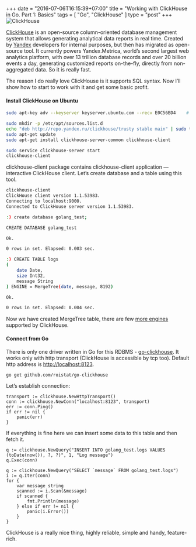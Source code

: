 +++
date = "2016-07-06T16:15:39+07:00"
title = "Working with ClickHouse in Go. Part 1: Basics"
tags = [ "Go", "ClickHouse" ]
type = "post"
+++
![ClickHouse](/clickhouse1.png)

[ClickHouse](https://clickhouse.yandex/) is an open-source column-oriented database management system that allows generating analytical data reports in real time. Created by [Yandex](http://yandex.ru/) developers for internal purposes, but then has migrated as open-source tool. It currently powers Yandex.Metrica, world’s second largest web analytics platform, with over 13 trillion database records and over 20 billion events a day, generating customized reports on-the-fly, directly from non-aggregated data. So it is really fast.


The reason I do really love ClickHouse is it supports SQL syntax. Now I’ll show how to start to work with it and get some basic profit.

#### Install ClickHouse on Ubuntu

```bash
sudo apt-key adv --keyserver keyserver.ubuntu.com --recv E0C56BD4    # optional

sudo mkdir -p /etc/apt/sources.list.d
echo "deb http://repo.yandex.ru/clickhouse/trusty stable main" | sudo tee /etc/apt/sources.list.d/clickhouse.list
sudo apt-get update
sudo apt-get install clickhouse-server-common clickhouse-client

sudo service clickhouse-server start
clickhouse-client
```

clickhouse-client package contains clickhouse-client application — interactive ClickHouse client. Let’s create database and a table using this tool.

```bash
clickhouse-client
ClickHouse client version 1.1.53983.
Connecting to localhost:9000.
Connected to ClickHouse server version 1.1.53983.

:) create database golang_test;

CREATE DATABASE golang_test

Ok.

0 rows in set. Elapsed: 0.003 sec.

:) CREATE TABLE logs
(
    date Date,
    size Int32,
    message String
) ENGINE = MergeTree(date, message, 8192)

Ok.

0 rows in set. Elapsed: 0.004 sec.
```

Now we have created MergeTree table, there are few [more engines](https://clickhouse.yandex/reference_en.html#Table%20engines) supported by ClickHouse.

#### Connect from Go

There is only one driver written in Go for this RDBMS - [go-clickhouse](https://github.com/roistat/go-clickhouse). It works only with http transport (ClickHouse is accessible by tcp too). Default http address is [http://localhost:8123](http://localhost:8123).
```
go get github.com/roistat/go-clickhouse
```

Let’s establish connection:
```
transport := clickhouse.NewHttpTransport()
conn := clickhouse.NewConn("localhost:8123", transport)
err := conn.Ping()
if err != nil {
    panic(err)
}
```

If everything is fine here we can insert some data to this table and then fetch it.
```
q := clickhouse.NewQuery("INSERT INTO golang_test.logs VALUES (toDate(now()), ?, ?)", 1, "Log message")
q.Exec(conn)

q := clickhouse.NewQuery("SELECT `message` FROM golang_test.logs")
i := q.Iter(conn)
for {
    var message string
    scanned := i.Scan(&message)
    if scanned {
        fmt.Println(message)
    } else if err != nil {
        panic(i.Error())
    }
}
```

ClickHouse is a really nice thing, highly reliable, simple and handy, feature-rich.
